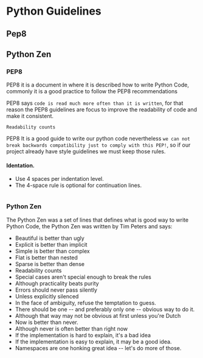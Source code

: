 # Python Guidelines

## Pep8
## Python Zen

### PEP8

PEP8 it is a document in where it is described how to write Python Code, commonly it is a good practice
to follow the PEP8 recommendations

PEP8 says ```code is read much more often than it is written```, for that reason the PEP8 guidelines are focus to improve the readability of code
and make it consistent.

```Readability counts```

PEP8 It is a good guide to write our python code nevertheless ```we can not break backwards compatibility just to comply with this PEP!```,
so if our project already have style guidelines we must keep those rules.

#### Identation.

- Use 4 spaces per indentation level.
- The 4-space rule is optional for continuation lines.

```python

```


### Python Zen

The Python Zen was a set of lines that defines what is good way to write Python Code, the Python Zen was written by
Tim Peters and says:

- Beautiful is better than ugly
- Explicit is better than implicit
- Simple is better than complex
- Flat is better than nested
- Sparse is better than dense
- Readability counts
- Special cases aren't special enough to break the rules
- Although practicality beats purity
- Errors should never pass silently
- Unless explicitly silenced
- In the face of ambiguity, refuse the temptation to guess.
- There should be one -- and preferably only one -- obvious way to do it.
- Although that way may not be obvious at first unless you're Dutch
- Now is better than never.
- Although never is often better than right now
- If the implementation is hard to explain, it's a bad idea
- If the implementation is easy to explain, it may be a good idea.
- Namespaces are one honking great idea -- let's do more of those.

